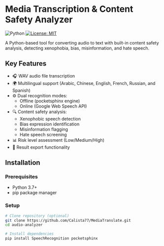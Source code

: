 # Media Transcription & Content Safety Analyzer

![Python](https://img.shields.io/badge/Python-3.7%2B-blue)
[![License: MIT](https://img.shields.io/badge/License-MIT-yellow.svg)](https://opensource.org/licenses/MIT)

A Python-based tool for converting audio to text with built-in content safety analysis, detecting xenophobia, bias, misinformation, and hate speech.

## Key Features

- 🎧 WAV audio file transcription
- 🌍 Multilingual support (Arabic, Chinese, English, French, Russian, and Spanish)
- ⚙️ Dual recognition modes:
  - Offline (pocketsphinx engine)
  - Online (Google Web Speech API)
- 🔍 Content safety analysis:
  - Xenophobic speech detection
  - Bias expression identification
  - Misinformation flagging
  - Hate speech screening
- 📊 Risk level assessment (Low/Medium/High)
- 💾 Result export functionality

## Installation

### Prerequisites
- Python 3.7+
- pip package manager

### Setup
```bash
# Clone repository (optional)
git clone https://github.com/Calista77/MediaTranslate.git
cd audio-analyzer

# Install dependencies
pip install SpeechRecognition pocketsphinx
